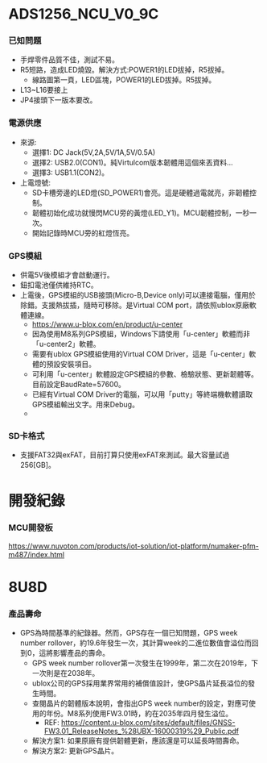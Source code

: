 # ADS1256_NCU_V0_9C

### 已知問題
+ 手焊零件品質不佳，測試不易。
+ R5短路，造成LED燒毀。解決方式:POWER1的LED拔掉，R5拔掉。
  + 線路圖第一頁，LED區塊，POWER1的LED拔掉。R5拔掉。
+ L13~L16要接上
+ JP4接頭下一版本要改。

### 電源供應
+ 來源:
  + 選擇1: DC Jack(5V,2A,5V/1A,5V/0.5A)
  + 選擇2: USB2.0(CON1)。純Virtulcom版本韌體用這個來丟資料...
  + 選擇3: USB1.1(CON2)。
+ 上電燈號: 
  + SD卡槽旁邊的LED燈(SD_POWER1)會亮。這是硬體過電就亮，非韌體控制。
  + 韌體初始化成功就慢閃MCU旁的黃燈(LED_Y1)。MCU韌體控制，一秒一次。
  + 開始記錄時MCU旁的紅燈恆亮。

### GPS模組
+ 供電5V後模組才會啟動運行。
+ 鈕扣電池僅供維持RTC。
+ 上電後，GPS模組的USB接頭(Micro-B,Device only)可以連接電腦，僅用於除錯。支援熱拔插，隨時可移除。是Virtual COM port，請依照ublox原廠軟體連線。
  + https://www.u-blox.com/en/product/u-center
  + 因為使用M8系列GPS模組，Windows下請使用「u-center」軟體而非「u-center2」軟體。
  + 需要有ublox GPS模組使用的Virtual COM Driver，這是「u-center」軟體的預設安裝項目。
  + 可利用「u-center」軟體設定GPS模組的參數、檢驗狀態、更新韌體等。目前設定BaudRate=57600。
  + 已經有Virtual COM Driver的電腦，可以用「putty」等終端機軟體讀取GPS模組輸出文字。用來Debug。
  + 


### SD卡格式
+ 支援FAT32與exFAT，目前打算只使用exFAT來測試。最大容量試過256[GB]。


# 開發紀錄

### MCU開發板
https://www.nuvoton.com/products/iot-solution/iot-platform/numaker-pfm-m487/index.html



# 8U8D

### 產品壽命
+ GPS為時間基準的紀錄器。然而，GPS存在一個已知問題，GPS week number rollover，約19.6年發生一次，其計算week的二進位數值會溢位而回到0，這將影響產品的壽命。
  + GPS week number rollover第一次發生在1999年，第二次在2019年，下一次則是在2038年。
  + ublox公司的GPS採用業界常用的補償值設計，使GPS晶片延長溢位的發生時間。
  + 查閱晶片的韌體版本說明，會指出GPS week number的設定，對應可使用的年份。M8系列使用FW3.01時，約在2035年四月發生溢位。
    + REF: https://content.u-blox.com/sites/default/files/GNSS-FW3.01_ReleaseNotes_%28UBX-16000319%29_Public.pdf
  + 解決方案1: 如果原廠有提供韌體更新，應該還是可以延長時間壽命。
  + 解決方案2: 更新GPS晶片。
